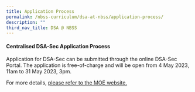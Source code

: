 ```yaml
---
title: Application Process
permalink: /nbss-curriculum/dsa-at-nbss/application-process/
description: ""
third_nav_title: DSA @ NBSS
---
```

#### Centralised DSA-Sec Application Process

Application for DSA-Sec can be submitted through the online DSA-Sec Portal. The application is free-of-charge and will be open from 4 May 2023, 11am to 31 May 2023, 3pm. 
	
For more details, [please refer to the MOE website.](http://www.moe.gov.sg/dsa-sec)